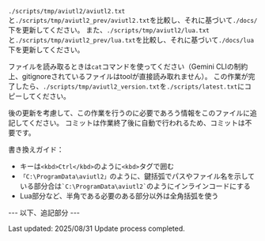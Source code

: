 `./scripts/tmp/aviutl2/aviutl2.txt`と`./scripts/tmp/aviutl2_prev/aviutl2.txt`を比較し、それに基づいて`./docs/`下を更新してください。
また、`./scripts/tmp/aviutl2/lua.txt`と`./scripts/tmp/aviutl2_prev/lua.txt`を比較し、それに基づいて`./docs/lua`下を更新してください。

ファイルを読み取るときは`cat`コマンドを使ってください（Gemini CLIの制約上、gitignoreされているファイルはtoolが直接読み取れません）。
この作業が完了したら、`./scripts/tmp/aviutl2_version.txt`を`./scripts/latest.txt`にコピーしてください。

後の更新を考慮して、この作業を行うのに必要であろう情報をこのファイルに追記してください。
コミットは作業終了後に自動で行われるため、コミットは不要です。

書き換えガイド：
- キーは`<kbd>Ctrl</kbd>`のように`<kbd>`タグで囲む
- `「C:\ProgramData\aviutl2」`のように、鍵括弧でパスやファイル名を示している部分合は`` `C:\ProgramData\aviutl2` ``のようにインラインコードにする
- Lua部分など、半角である必要のある部分以外は全角括弧を使う

--- 以下、追記部分 ---

Last updated: 2025/08/31
Update process completed.
